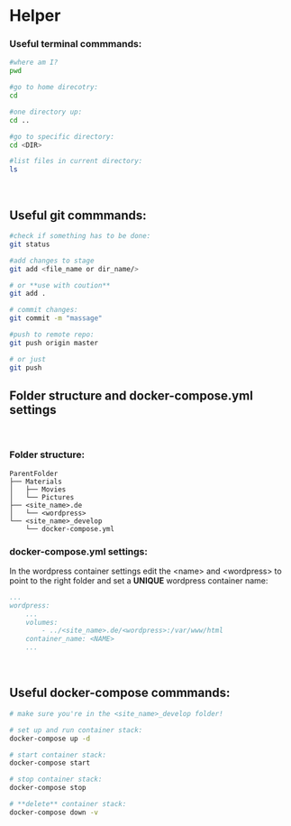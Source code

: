 
# Helper

### Useful terminal commmands:

```bash
#where am I?
pwd

#go to home direcotry:
cd

#one directory up:
cd ..

#go to specific directory:
cd <DIR>

#list files in current directory:
ls
```

<br>

## Useful git commmands:


```bash
#check if something has to be done:
git status

#add changes to stage
git add <file_name or dir_name/>

# or **use with coution**
git add .

# commit changes:
git commit -m "massage"

#push to remote repo:
git push origin master

# or just
git push

```


## Folder structure and docker-compose.yml settings

<br>

### Folder structure:

```
ParentFolder
├── Materials
│   ├── Movies
│   └── Pictures
├── <site_name>.de
│   └── <wordpress>
└── <site_name>_develop
    └── docker-compose.yml
```

### docker-compose.yml settings:
In the wordpress container settings edit the \<name> and \<wordpress> to point to the right folder and set a **UNIQUE** wordpress container name:
```yml
...
wordpress:
    ...
    volumes:
        - ../<site_name>.de/<wordpress>:/var/www/html
    container_name: <NAME>
    ...
```
<br>


## Useful docker-compose commmands:

``` bash
# make sure you're in the <site_name>_develop folder!

# set up and run container stack:
docker-compose up -d

# start container stack:
docker-compose start

# stop container stack:
docker-compose stop

# **delete** container stack:
docker-compose down -v
```